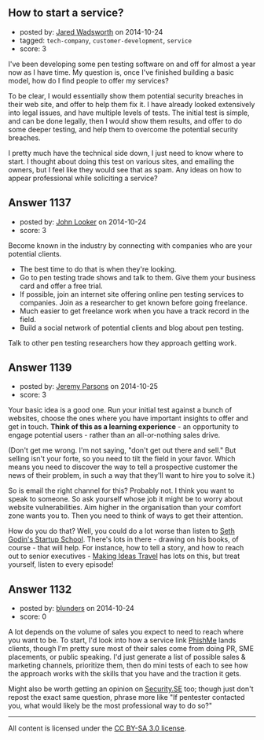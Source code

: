 ## How to start a service?

- posted by: [Jared Wadsworth](https://stackexchange.com/users/5056044/jared-wadsworth) on 2014-10-24
- tagged: `tech-company`, `customer-development`, `service`
- score: 3

<p>I've been developing some pen testing software on and off for almost a year now as I have time. My question is, once I've finished building a basic model, how do I find people to offer my services?</p>

<p>To be clear, I would essentially show them potential security breaches in their web site, and offer to help them fix it. I have already looked extensively into legal issues, and have multiple levels of tests. The initial test is simple, and can be done legally, then I would show them results, and offer to do some deeper testing, and help them to overcome the potential security breaches. </p>

<p>I pretty much have the technical side down, I just need to know where to start. I thought about doing this test on various sites, and emailing the owners, but I feel like they would see that as spam. Any ideas on how to appear professional while soliciting a service?</p>



## Answer 1137

- posted by: [John Looker](https://stackexchange.com/users/5196682/john-looker) on 2014-10-24
- score: 3

<p>Become known in the industry by connecting with companies who are your potential clients. </p>

<ul>
<li>The best time to do that is when they're looking.</li>
<li>Go to pen testing trade shows and talk to them. Give them your business card and offer a free trial.</li>
<li>If possible, join an internet site offering online pen testing services to companies. Join as a researcher to get known before going freelance.</li>
<li>Much easier to get freelance work when you have a track record in the field.</li>
<li>Build a social network of potential clients and blog about pen testing.</li>
</ul>

<p>Talk to other pen testing researchers how they approach getting work.</p>



## Answer 1139

- posted by: [Jeremy Parsons](https://stackexchange.com/users/497810/jeremy-parsons) on 2014-10-25
- score: 3

<p>Your basic idea is a good one. Run your initial test against a bunch of websites, choose the ones where you have important insights to offer and get in touch. <strong>Think of this as a learning experience</strong> - an opportunity to engage potential users - rather than an all-or-nothing sales drive. </p>

<p>(Don't get me wrong. I'm not saying, "don't get out there and sell." But selling isn't your forte, so you need to tilt the field in your favor. Which means you need to discover the way to tell a prospective customer the news of their problem, in such a way that they'll want to hire you to solve it.)</p>

<p>So is email the right channel for this? Probably not. I think you want to speak to someone. So ask yourself whose job it might be to worry about website vulnerabilities. Aim higher in the organisation than your comfort zone wants you to. Then you need to think of ways to get their attention.</p>

<p>How do you do that? Well, you could do a lot worse than listen to <a href="http://www.earwolf.com/show/startup-school/" rel="nofollow">Seth Godin's Startup School</a>. There's lots in there - drawing on his books, of course - that will help. For instance, how to tell a story, and how to reach out to senior executives - <a href="http://www.earwolf.com/episode/making-ideas-travel/" rel="nofollow">Making Ideas Travel</a> has lots on this, but treat yourself, listen to every episode!</p>



## Answer 1132

- posted by: [blunders](https://stackexchange.com/users/216182/blunders) on 2014-10-24
- score: 0

<p>A lot depends on the volume of sales you expect to need to reach where you want to be. To start, I'd look into how a service link <a href="http://phishme.com" rel="nofollow">PhishMe</a> lands clients, though I'm pretty sure most of their sales come from doing PR, SME placements, or public speaking. I'd just generate a list of possible sales &amp; marketing channels, prioritize them, then do mini tests of each to see how the approach works with the skills that you have and the traction it gets.</p>

<p>Might also be worth getting an opinion on <a href="http://security.stackexchange.com">Security.SE</a> too; though just don't repost the exact same question, phrase more like "If pentester contacted you, what would likely be the most professional way to do so?"</p>




---

All content is licensed under the [CC BY-SA 3.0 license](https://creativecommons.org/licenses/by-sa/3.0/).

